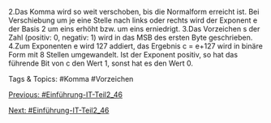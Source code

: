 2.Das Komma wird so weit verschoben, bis die Normalform erreicht ist. Bei Verschiebung um je eine Stelle nach 
links oder rechts wird der Exponent e der Basis 2 um eins erhöht bzw. um eins erniedrigt.
3.Das Vorzeichen s der Zahl (positiv: 0, negativ: 1) wird in das MSB des ersten Byte geschrieben.
4.Zum Exponenten e wird 127 addiert, das Ergebnis c = e+127 wird in binäre Form mit 8 Stellen umgewandelt. Ist 
der Exponent positiv, so hat das führende Bit von c den Wert 1, sonst hat es den Wert 0. 

   Tags & Topics:
   #Komma
   #Vorzeichen

[Previous: #Einführung-IT-Teil2_46](Einführung-IT-Teil2_46.md)

[Next: #Einführung-IT-Teil2_46](Einführung-IT-Teil2_46.md)